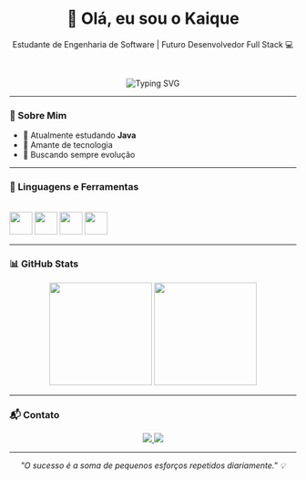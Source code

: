 <h1 align="center">👋 Olá, eu sou o Kaique</h1>

<p align="center">
  Estudante de Engenharia de Software | Futuro Desenvolvedor Full Stack 💻
</p>

<br>

<p align="center">
  <img src="https://readme-typing-svg.herokuapp.com?color=00FF7F&size=30&center=true&vCenter=true&width=1000&lines=Seja+bem-vindo+ao+meu+Repositório+:%29;Welcome+to+my+repository+:%29"; alt="Typing SVG" />
</p>

---

### 🚀 Sobre Mim

- 🔭 Atualmente estudando **Java**
- 🌱 Amante de tecnologia
- 🎯 Buscando sempre evolução 
---

### 🧰 Linguagens e Ferramentas
<br>

<div align="start">
  
  <img src="https://cdn.jsdelivr.net/gh/devicons/devicon/icons/javascript/javascript-original.svg" width="40px" />
  <img src="https://cdn.jsdelivr.net/gh/devicons/devicon/icons/html5/html5-original.svg" width="40px" />
  <img src="https://cdn.jsdelivr.net/gh/devicons/devicon/icons/css3/css3-original.svg" width="40px" />
  <img src="https://www.vectorlogo.zone/logos/java/java-icon.svg" width="40px" />

</div>

---

### 📊 GitHub Stats

<div align="center">
  <img height="180em" src="https://github-readme-stats.vercel.app/api?username=KaiqueBz&show_icons=true&theme=gruvbox&include_all_commits=true&count_private=true"/>
  <img height="180em" src="https://github-readme-stats.vercel.app/api/top-langs/?username=KaiqueBz&layout=compact&theme=gruvbox"/>
</div>

---

### 📬 Contato

<p align="center">
  <a href="mailto:kaiquebiazon1@gmail.com">
    <img src="https://img.shields.io/badge/Gmail-00C853?style=for-the-badge&logo=gmail&logoColor=white"/>
  </a>
  <a href="https://www.linkedin.com/in/kaique-biazon-35720b304" target="_blank">
    <img src="https://img.shields.io/badge/LinkedIn-388E3C?style=for-the-badge&logo=linkedin&logoColor=white"/>
  </a>
</p>

---

<p align="center"><i>"O sucesso é a soma de pequenos esforços repetidos diariamente." 💡</i></p>

